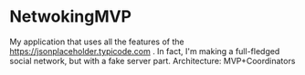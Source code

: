 # NetwokingMVP

My application that uses all the features of the https://jsonplaceholder.typicode.com . 
In fact, I'm making a full-fledged social network, but with a fake server part.
Architecture: MVP+Coordinators
